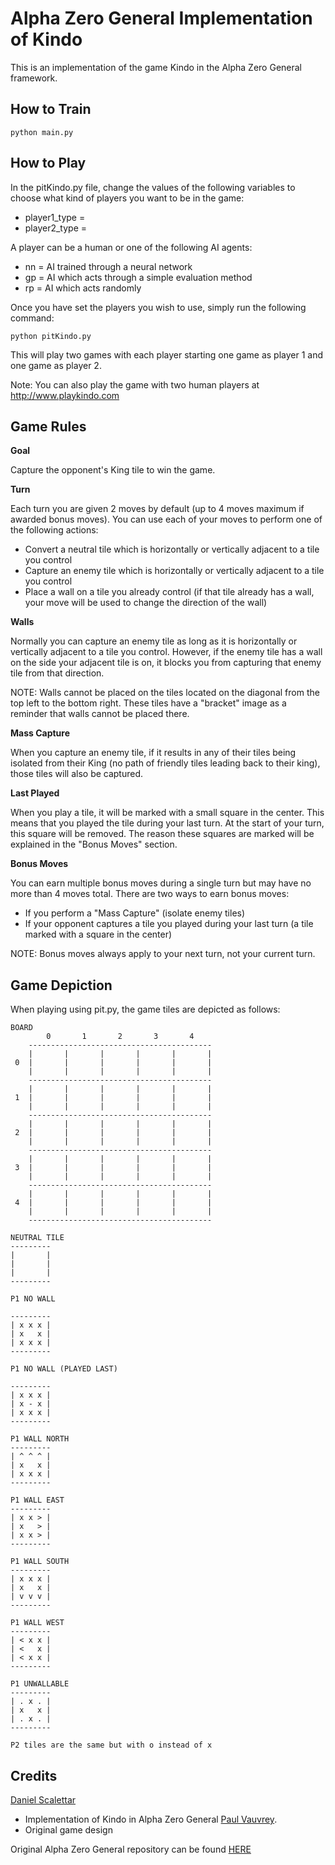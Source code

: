 # Alpha Zero General Implementation of Kindo

This is an implementation of the game Kindo in the Alpha Zero General framework.

## How to Train

```
python main.py
```

## How to Play

In the pitKindo.py file, change the values of the following variables to choose what kind of players you want to be in the game:

* player1_type = <selection>
* player2_type = <selection>

A player can be a human or one of the following AI agents:

* nn = AI trained through a neural network
* gp = AI which acts through a simple evaluation method
* rp = AI which acts randomly

Once you have set the players you wish to use, simply run the following command:

```
python pitKindo.py
```

This will play two games with each player starting one game as player 1 and one game as player 2.

Note: You can also play the game with two human players at http://www.playkindo.com

## Game Rules

**Goal**

Capture the opponent's King tile to win the game.

**Turn**

Each turn you are given 2 moves by default (up to 4 moves maximum if awarded bonus moves).
You can use each of your moves to perform one of the following actions:

* Convert a neutral tile which is horizontally or vertically adjacent to a tile you control
* Capture an enemy tile which is horizontally or vertically adjacent to a tile you control
* Place a wall on a tile you already control (if that tile already has a wall, your move will be used to change the direction of the wall)

**Walls**

Normally you can capture an enemy tile as long as it is horizontally or vertically adjacent to a tile you control. However, if the enemy tile has a wall on the side your adjacent tile is on, it blocks you from capturing that enemy tile from that direction.

NOTE: Walls cannot be placed on the tiles located on the diagonal from the top left to the bottom right. These tiles have a "bracket" image as a reminder that walls cannot be placed there.

**Mass Capture**

When you capture an enemy tile, if it results in any of their tiles being isolated from their King (no path of friendly tiles leading back to their king), those tiles will also be captured.

**Last Played**

When you play a tile, it will be marked with a small square in the center. This means that you played the tile during your last turn. At the start of your turn, this square will be removed. The reason these squares are marked will be explained in the "Bonus Moves" section.

**Bonus Moves**

You can earn multiple bonus moves during a single turn but may have no more than 4 moves total.
There are two ways to earn bonus moves:

* If you perform a "Mass Capture" (isolate enemy tiles)
* If your opponent captures a tile you played during your last turn (a tile marked with a square in the center)

NOTE: Bonus moves always apply to your next turn, not your current turn.

## Game Depiction

When playing using pit.py, the game tiles are depicted as follows:

    BOARD
            0       1       2       3       4    
        -----------------------------------------
        |       |       |       |       |       |
     0  |       |       |       |       |       |
        |       |       |       |       |       |
        -----------------------------------------
        |       |       |       |       |       |
     1  |       |       |       |       |       |
        |       |       |       |       |       |
        -----------------------------------------
        |       |       |       |       |       |
     2  |       |       |       |       |       |
        |       |       |       |       |       |
        -----------------------------------------
        |       |       |       |       |       |
     3  |       |       |       |       |       |
        |       |       |       |       |       |
        -----------------------------------------
        |       |       |       |       |       |
     4  |       |       |       |       |       |
        |       |       |       |       |       |
        ----------------------------------------- 

    NEUTRAL TILE
    ---------
    |       |
    |       |
    |       |
    ---------

    P1 NO WALL

    ---------
    | x x x |
    | x   x |
    | x x x |
    ---------

    P1 NO WALL (PLAYED LAST)

    ---------
    | x x x |
    | x - x |
    | x x x |
    ---------

    P1 WALL NORTH
    ---------
    | ^ ^ ^ |
    | x   x |
    | x x x |
    ---------

    P1 WALL EAST
    ---------
    | x x > |
    | x   > |
    | x x > |
    ---------

    P1 WALL SOUTH
    ---------
    | x x x |
    | x   x |
    | v v v |
    ---------

    P1 WALL WEST
    ---------
    | < x x |
    | <   x |
    | < x x |
    ---------

    P1 UNWALLABLE
    ---------
    | . x . |
    | x   x |
    | . x . |
    ---------

    P2 tiles are the same but with o instead of x

## Credits
[Daniel Scalettar](https://github.com/scalettar/)
* Implementation of Kindo in Alpha Zero General
[Paul Vauvrey](http://www.pvauvrey.com/).
* Original game design

Original Alpha Zero General repository can be found [HERE](https://github.com/suragnair/alpha-zero-general)


